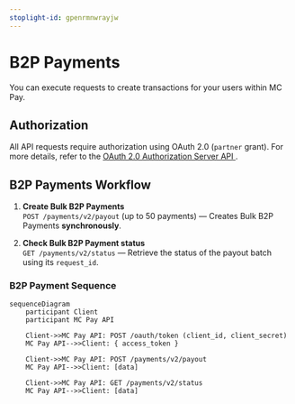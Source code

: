 ```yaml
---
stoplight-id: gpenrmnwrayjw
---
```


# B2P Payments

You can execute requests to create transactions for your users within MC Pay.

## Authorization

All API requests require authorization using OAuth 2.0 (`partner` grant). For more details, refer to the [OAuth 2.0 Authorization Server API
](OAuth.md).

## B2P Payments Workflow
1. **Create Bulk B2P Payments**\
   `POST /payments/v2/payout` (up to 50 payments) — Creates Bulk B2P Payments **synchronously**.

2. **Check Bulk B2P Payment status**\
   `GET /payments/v2/status` —   Retrieve the status of the payout batch using its `request_id`.

### B2P Payment Sequence

```mermaid
sequenceDiagram
    participant Client
    participant MC Pay API

    Client->>MC Pay API: POST /oauth/token (client_id, client_secret)
    MC Pay API-->>Client: { access_token }

    Client->>MC Pay API: POST /payments/v2/payout
    MC Pay API-->>Client: [data]

    Client->>MC Pay API: GET /payments/v2/status
    MC Pay API-->>Client: [data]
```